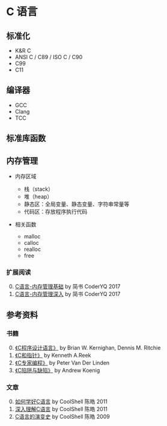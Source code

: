 # C 语言

## 标准化
- K&R C
- ANSI C / C89 / ISO C / C90
- C99
- C11

## 编译器
- GCC
- Clang
- TCC

## 标准库函数

## 内存管理
- 内存区域
  - 栈（stack）
  - 堆（heap）
  - 静态区：全局变量、静态变量、字符串常量等
  - 代码区：存放程序执行代码

- 相关函数
  - malloc
  - calloc
  - realloc
  - free

### 扩展阅读
0. [C语言-内存管理基础](http://www.jianshu.com/p/b2380e47d005) by 简书 CoderYQ 2017
0. [C语言-内存管理深入](http://www.jianshu.com/p/ccb337572498) by 简书 CoderYQ 2017

## 参考资料

### 书籍
0. [《C程序设计语言》](https://book.douban.com/subject/1139336/) by Brian W. Kernighan, Dennis M. Ritchie
0. [《C和指针》](https://book.douban.com/subject/3012360/) by Kenneth A.Reek
0. [《C专家编程》](https://book.douban.com/subject/2377310/) by Peter Van Der Linden
0. [《C陷阱与缺陷》](https://book.douban.com/subject/2778632/) by Andrew Koenig

### 文章
0. [如何学好C语言](http://coolshell.cn/articles/4102.html) by CoolShell 陈皓 2011
0. [深入理解C语言](http://coolshell.cn/articles/5761.html) by CoolShell 陈皓 2011
0. [C语言的演变史](http://coolshell.cn/articles/1984.html) by CoolShell 陈皓 2009
